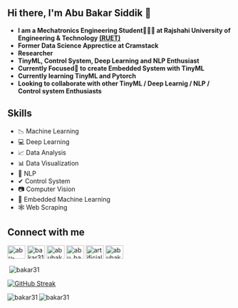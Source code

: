 ## Hi there, I'm Abu Bakar Siddik 👋

- **I am a Mechatronics Engineering Student👨🏻‍🎓 at Rajshahi University of Engineering & Technology [(RUET)](https://www.ruet.ac.bd/)**
- **Former Data Science Apprectice at Cramstack**
- **Researcher**
- **TinyML, Control System, Deep Learning and NLP Enthusiast**
- **Currently Focused🎯 to create Embedded System with TinyML**
- **Currently learning TinyML and Pytorch**
- **Looking to collaborate with other TinyML / Deep Learnig / NLP / Control system Enthusiasts**

## Skills
- 📉 Machine Learning
- 💻 Deep Learning
- 📈 Data Analysis
- 📊 Data Visualization
- 📖 NLP
- ✔ Control System
- 📷 Computer Vision
- 📱 Embedded Machine Learning
- 🕸 Web Scraping

## Connect with me
<p align="left">
<a href="https://linkedin.com/in/abu-bakar-siddik31" target="blank"><img align="center" src="https://raw.githubusercontent.com/rahuldkjain/github-profile-readme-generator/master/src/images/icons/Social/linked-in-alt.svg" alt="abu-bakar-siddik31" height="30" width="40" /></a>
<a href="https://kaggle.com/bakar31" target="blank"><img align="center" src="https://raw.githubusercontent.com/rahuldkjain/github-profile-readme-generator/master/src/images/icons/Social/kaggle.svg" alt="bakar31" height="30" width="40" /></a>
<a href="https://fb.com/abubakarsiddik031" target="blank"><img align="center" src="https://raw.githubusercontent.com/rahuldkjain/github-profile-readme-generator/master/src/images/icons/Social/facebook.svg" alt="abubakarsiddik031" height="30" width="40" /></a>
<a href="https://www.instagram.com/abu_bakar_siddik31/" target="blank"><img align="center" src="https://raw.githubusercontent.com/rahuldkjain/github-profile-readme-generator/master/src/images/icons/Social/instagram.svg" alt="abu_bakar_siddik31" height="30" width="40" /></a>
<a href="https://www.youtube.com/channel/UC6DxuIWVP8Ht1RfE5GlRfrQ" target="blank"><img align="center" src="https://raw.githubusercontent.com/rahuldkjain/github-profile-readme-generator/master/src/images/icons/Social/youtube.svg" alt="artificial neuron" height="30" width="40" /></a>
<a href="https://www.hackerrank.com/abubakarsiddik" target="blank"><img align="center" src="https://raw.githubusercontent.com/rahuldkjain/github-profile-readme-generator/master/src/images/icons/Social/hackerrank.svg" alt="abubakarsiddik" height="30" width="40" /></a>
</p>


<p>&nbsp;<img align="center" src="https://github-readme-stats.vercel.app/api?username=bakar31&show_icons=true&theme=dark&title_color=08a4d9&text_color=ffffff&locale=en" alt="bakar31" /></p>

[![GitHub Streak](https://github-readme-streak-stats.herokuapp.com?user=bakar31&theme=dark&date_format=M%20j%5B%2C%20Y%5D)](https://git.io/streak-stats)

<p><img align="left" src="https://github-readme-stats.vercel.app/api/top-langs?username=bakar31&show_icons=true&theme=dark&title_color=2b93d4&text_color=ededed&locale=en&layout=compact" alt="bakar31" /></p>

<p align="left"> <img src="https://komarev.com/ghpvc/?username=bakar31&label=Profile%20views&color=0e75b6&style=flat" alt="bakar31" /> </p>
